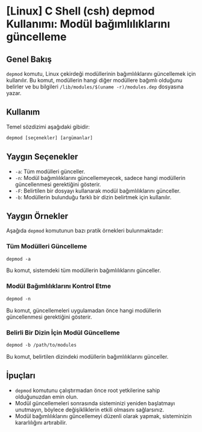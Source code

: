 # [Linux] C Shell (csh) depmod Kullanımı: Modül bağımlılıklarını güncelleme

## Genel Bakış
`depmod` komutu, Linux çekirdeği modüllerinin bağımlılıklarını güncellemek için kullanılır. Bu komut, modüllerin hangi diğer modüllere bağımlı olduğunu belirler ve bu bilgileri `/lib/modules/$(uname -r)/modules.dep` dosyasına yazar.

## Kullanım
Temel sözdizimi aşağıdaki gibidir:
```csh
depmod [seçenekler] [argümanlar]
```

## Yaygın Seçenekler
- `-a`: Tüm modülleri günceller.
- `-n`: Modül bağımlılıklarını güncellemeyecek, sadece hangi modüllerin güncellenmesi gerektiğini gösterir.
- `-F`: Belirtilen bir dosyayı kullanarak modül bağımlılıklarını günceller.
- `-b`: Modüllerin bulunduğu farklı bir dizin belirtmek için kullanılır.

## Yaygın Örnekler
Aşağıda `depmod` komutunun bazı pratik örnekleri bulunmaktadır:

### Tüm Modülleri Güncelleme
```csh
depmod -a
```
Bu komut, sistemdeki tüm modüllerin bağımlılıklarını günceller.

### Modül Bağımlılıklarını Kontrol Etme
```csh
depmod -n
```
Bu komut, güncellemeleri uygulamadan önce hangi modüllerin güncellenmesi gerektiğini gösterir.

### Belirli Bir Dizin İçin Modül Güncelleme
```csh
depmod -b /path/to/modules
```
Bu komut, belirtilen dizindeki modüllerin bağımlılıklarını günceller.

## İpuçları
- `depmod` komutunu çalıştırmadan önce root yetkilerine sahip olduğunuzdan emin olun.
- Modül güncellemeleri sonrasında sisteminizi yeniden başlatmayı unutmayın, böylece değişikliklerin etkili olmasını sağlarsınız.
- Modül bağımlılıklarını güncellemeyi düzenli olarak yapmak, sisteminizin kararlılığını artırabilir.